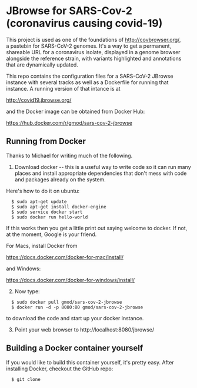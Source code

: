 # JBrowse for SARS-Cov-2 (coronavirus causing covid-19)

This project is used as one of the foundations of http://covbrowser.org/,  
a pastebin for SARS-CoV-2 genomes. It's a way to get a permanent, shareable
URL for a coronavirus isolate, displayed in a genome browser alongside the
reference strain, with variants highlighted and annotations that are
dynamically updated.

This repo contains the configuration files for a SARS-CoV-2 JBrowse instance
with several tracks as well as a Dockerfile for running that instance. A 
running version of that intance is at

  http://covid19.jbrowse.org/

and the Docker image can be obtained from Docker Hub:

  https://hub.docker.com/r/gmod/sars-cov-2-jbrowse

## Running from Docker

Thanks to Michael for writing much of the following.

1) Download docker -- this is a useful way to write code so it can run many places and install appropriate dependencies that don't mess with code and packages already on the system.

Here's how to do it on ubuntu:
```
  $ sudo apt-get update
  $ sudo apt-get install docker-engine
  $ sudo service docker start
  $ sudo docker run hello-world
```
If this works then you get a little print out saying welcome to docker. If not, at the moment, Google is your friend.

For Macs, install Docker from 

  https://docs.docker.com/docker-for-mac/install/

and Windows:

  https://docs.docker.com/docker-for-windows/install/

2) Now type:
```
  $ sudo docker pull gmod/sars-cov-2-jbrowse
  $ docker run -d -p 8080:80 gmod/sars-cov-2-jbrowse
```
to download the code and start up your docker instance.

3) Point your web browser to http://localhost:8080/jbrowse/ 

## Building a Docker container yourself

If you would like to build this container yourself, it's pretty easy.
After installing Docker, checkout the GitHub repo:
```
  $ git clone 
```
